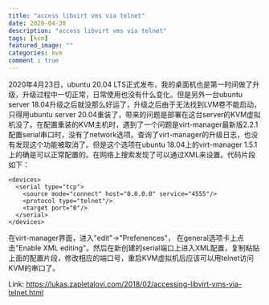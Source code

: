 ```yaml
---
title: "access libvirt vms via telnet"
date: 2020-04-30
description: "access libvirt vms via telnet"
tags: [kvm]
featured_image: ""
categories: kvm
comment : true
---
```

2020年4月23日，ubuntu 20.04 LTS正式发布，我的桌面机也是第一时间做了升级，升级过程中一切正常，日常使用也没有什么变化。但是另外一台ubuntu server 18.04升级之后就没那么好运了，升级之后由于无法找到LVM卷不能启动，只得用ubuntu server 20.04重装了，带来的问题是部署在这台server的KVM虚拟机没了。在配置重装的KVM主机时，遇到了一个问题是virt-manager最新版2.2.1配置serial串口时，没有了network选项。查询了virt-manager的升级日志，也没有发现这个功能被取消了。但是这个选项在ubuntu 18.04上的virt-manager 1.5.1上的确是可以正常配置的。在网络上搜索发现了可以通过XML来设置。代码片段如下：
```
<devices>
  <serial type="tcp">
    <source mode="connect" host="0.0.0.0" service="4555"/>
    <protocol type="telnet"/>
    <target port="0"/>
  </serial>
</devices>
```

在virt-manager界面，进入"edit"->"Prefenences"， 在general选项卡上点击"Enable XML editing"。然后在新创建的serial端口上进入XML配置，复制粘贴上面的配置片段，修改相应的端口号，重启KVM虚拟机后应该可以用telnet访问KVM的串口了。 

Link: https://lukas.zapletalovi.com/2018/02/accessing-libvirt-vms-via-telnet.html